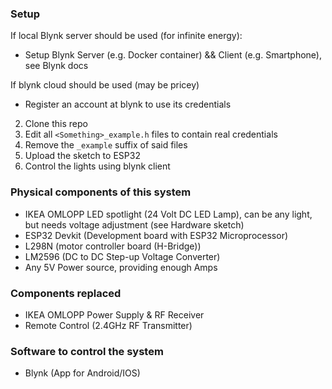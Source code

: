 ### Setup
If local Blynk server should be used (for infinite energy):  
- Setup Blynk Server (e.g. Docker container) && Client (e.g. Smartphone), see Blynk docs  

If blynk cloud should be used (may be pricey)  
- Register an account at blynk to use its credentials  

2. Clone this repo
3. Edit all `<Something>_example.h` files to contain real credentials
4. Remove the `_example` suffix of said files
5. Upload the sketch to ESP32
6. Control the lights using blynk client

### Physical components of this system
- IKEA OMLOPP LED spotlight (24 Volt DC LED Lamp), can be any light, but needs voltage adjustment (see Hardware sketch)
- ESP32 Devkit (Development board with ESP32 Microprocessor)
- L298N (motor controller board (H-Bridge))
- LM2596 (DC to DC Step-up Voltage Converter)
- Any 5V Power source, providing enough Amps

### Components replaced
- IKEA OMLOPP Power Supply & RF Receiver
- Remote Control (2.4GHz RF Transmitter)

### Software to control the system
- Blynk (App for Android/IOS)
